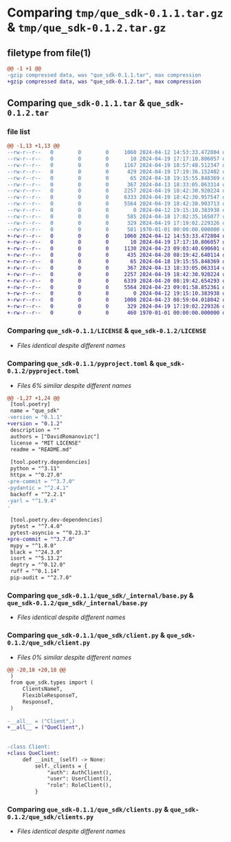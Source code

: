 # Comparing `tmp/que_sdk-0.1.1.tar.gz` & `tmp/que_sdk-0.1.2.tar.gz`

## filetype from file(1)

```diff
@@ -1 +1 @@
-gzip compressed data, was "que_sdk-0.1.1.tar", max compression
+gzip compressed data, was "que_sdk-0.1.2.tar", max compression
```

## Comparing `que_sdk-0.1.1.tar` & `que_sdk-0.1.2.tar`

### file list

```diff
@@ -1,13 +1,13 @@
--rw-r--r--   0        0        0     1060 2024-04-12 14:53:33.472804 que_sdk-0.1.1/LICENSE
--rw-r--r--   0        0        0       10 2024-04-19 17:17:10.806057 que_sdk-0.1.1/README.md
--rw-r--r--   0        0        0     1167 2024-04-19 18:57:48.512347 que_sdk-0.1.1/pyproject.toml
--rw-r--r--   0        0        0      429 2024-04-19 17:19:36.152402 que_sdk-0.1.1/que_sdk/__init__.py
--rw-r--r--   0        0        0       65 2024-04-18 19:15:55.848369 que_sdk-0.1.1/que_sdk/_internal/__init__.py
--rw-r--r--   0        0        0      367 2024-04-13 18:33:05.063314 que_sdk-0.1.1/que_sdk/_internal/auth.py
--rw-r--r--   0        0        0     2257 2024-04-19 18:42:30.920224 que_sdk-0.1.1/que_sdk/_internal/base.py
--rw-r--r--   0        0        0     6333 2024-04-19 18:42:30.957547 que_sdk-0.1.1/que_sdk/client.py
--rw-r--r--   0        0        0     5564 2024-04-19 18:42:30.903713 que_sdk-0.1.1/que_sdk/clients.py
--rw-r--r--   0        0        0        0 2024-04-12 19:15:10.383938 que_sdk-0.1.1/que_sdk/py.typed.py
--rw-r--r--   0        0        0      585 2024-04-18 17:02:35.165077 que_sdk-0.1.1/que_sdk/schemas.py
--rw-r--r--   0        0        0      329 2024-04-19 17:19:02.229326 que_sdk-0.1.1/que_sdk/types.py
--rw-r--r--   0        0        0      581 1970-01-01 00:00:00.000000 que_sdk-0.1.1/PKG-INFO
+-rw-r--r--   0        0        0     1060 2024-04-12 14:53:33.472804 que_sdk-0.1.2/LICENSE
+-rw-r--r--   0        0        0       10 2024-04-19 17:17:10.806057 que_sdk-0.1.2/README.md
+-rw-r--r--   0        0        0     1130 2024-04-23 09:03:40.690601 que_sdk-0.1.2/pyproject.toml
+-rw-r--r--   0        0        0      435 2024-04-20 08:19:42.640114 que_sdk-0.1.2/que_sdk/__init__.py
+-rw-r--r--   0        0        0       65 2024-04-18 19:15:55.848369 que_sdk-0.1.2/que_sdk/_internal/__init__.py
+-rw-r--r--   0        0        0      367 2024-04-13 18:33:05.063314 que_sdk-0.1.2/que_sdk/_internal/auth.py
+-rw-r--r--   0        0        0     2257 2024-04-19 18:42:30.920224 que_sdk-0.1.2/que_sdk/_internal/base.py
+-rw-r--r--   0        0        0     6339 2024-04-20 08:19:42.654293 que_sdk-0.1.2/que_sdk/client.py
+-rw-r--r--   0        0        0     5564 2024-04-23 09:01:58.852361 que_sdk-0.1.2/que_sdk/clients.py
+-rw-r--r--   0        0        0        0 2024-04-12 19:15:10.383938 que_sdk-0.1.2/que_sdk/py.typed.py
+-rw-r--r--   0        0        0     1008 2024-04-23 08:59:04.018042 que_sdk-0.1.2/que_sdk/schemas.py
+-rw-r--r--   0        0        0      329 2024-04-19 17:19:02.229326 que_sdk-0.1.2/que_sdk/types.py
+-rw-r--r--   0        0        0      460 1970-01-01 00:00:00.000000 que_sdk-0.1.2/PKG-INFO
```

### Comparing `que_sdk-0.1.1/LICENSE` & `que_sdk-0.1.2/LICENSE`

 * *Files identical despite different names*

### Comparing `que_sdk-0.1.1/pyproject.toml` & `que_sdk-0.1.2/pyproject.toml`

 * *Files 6% similar despite different names*

```diff
@@ -1,27 +1,24 @@
 [tool.poetry]
 name = "que_sdk"
-version = "0.1.1"
+version = "0.1.2"
 description = ""
 authors = ["DavidRomanovizc"]
 license = "MIT LICENSE"
 readme = "README.md"
 
 [tool.poetry.dependencies]
 python = "^3.11"
 httpx = "^0.27.0"
-pre-commit = "^3.7.0"
-pydantic = "^2.4.1"
 backoff = "^2.2.1"
-yarl = "^1.9.4"
-
 
 [tool.poetry.dev-dependencies]
 pytest = "^7.4.0"
 pytest-asyncio = "^0.23.3"
+pre-commit = "^3.7.0"
 mypy = "^1.8.0"
 black = "^24.3.0"
 isort = "^5.13.2"
 deptry = "^0.12.0"
 ruff = "^0.1.14"
 pip-audit = "^2.7.0"
```

### Comparing `que_sdk-0.1.1/que_sdk/_internal/base.py` & `que_sdk-0.1.2/que_sdk/_internal/base.py`

 * *Files identical despite different names*

### Comparing `que_sdk-0.1.1/que_sdk/client.py` & `que_sdk-0.1.2/que_sdk/client.py`

 * *Files 0% similar despite different names*

```diff
@@ -20,18 +20,18 @@
 )
 from que_sdk.types import (
     ClientsNameT,
     FlexibleResponseT,
     ResponseT,
 )
 
-__all__ = ("Client",)
+__all__ = ("QueClient",)
 
 
-class Client:
+class QueClient:
     def __init__(self) -> None:
         self._clients = {
             "auth": AuthClient(),
             "user": UserClient(),
             "role": RoleClient(),
         }
```

### Comparing `que_sdk-0.1.1/que_sdk/clients.py` & `que_sdk-0.1.2/que_sdk/clients.py`

 * *Files identical despite different names*


